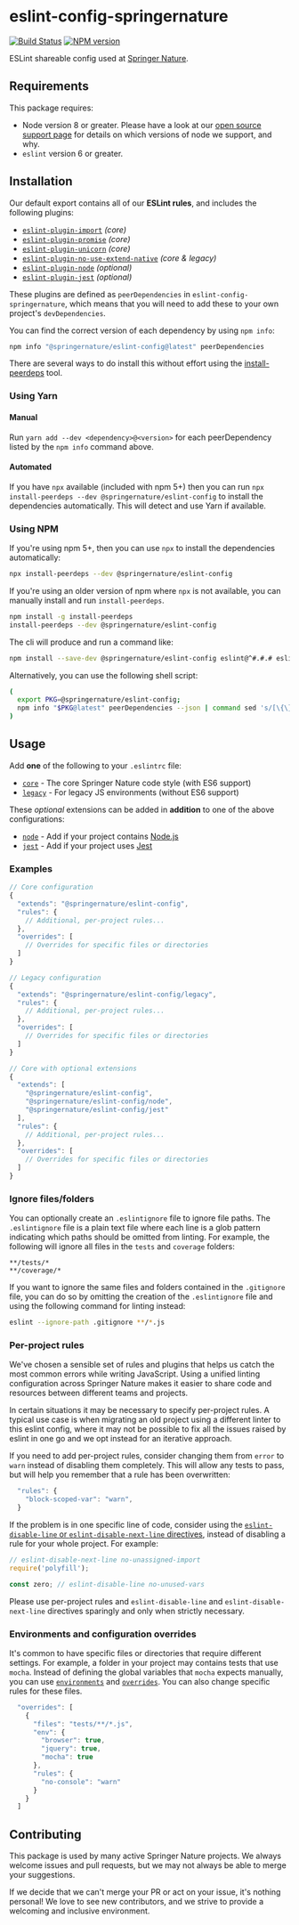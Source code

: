 # eslint-config-springernature

[![Build Status](https://travis-ci.org/springernature/eslint-config-springernature.svg?branch=master)](https://travis-ci.org/springernature/eslint-config-springernature) [![NPM version](http://img.shields.io/npm/v/%40springernature%2Feslint-config.svg)](https://www.npmjs.org/package/%40springernature%2Feslint-config)

ESLint shareable config used at [Springer Nature](https://www.springernature.com).

## Requirements

This package requires:

* Node version 8 or greater. Please have a look at our [open source support page](https://github.com/springernature/frontend-playbook/blob/master/practices/open-source-support.md#node-versions) for details on which versions of node we support, and why.
* `eslint` version 6 or greater.

## Installation

Our default export contains all of our **ESLint rules**, and includes the following plugins:

* [`eslint-plugin-import`](https://github.com/benmosher/eslint-plugin-import) _(core)_
* [`eslint-plugin-promise`](https://github.com/xjamundx/eslint-plugin-promise) _(core)_
* [`eslint-plugin-unicorn`](https://github.com/sindresorhus/eslint-plugin-unicorn) _(core)_
* [`eslint-plugin-no-use-extend-native`](https://github.com/dustinspecker/eslint-plugin-no-use-extend-native) _(core & legacy)_
* [`eslint-plugin-node`](https://github.com/mysticatea/eslint-plugin-node) _(optional)_
* [`eslint-plugin-jest`](https://github.com/jest-community/eslint-plugin-jest) _(optional)_

These plugins are defined as `peerDependencies` in `eslint-config-springernature`, which means that you will need to add these to your own project's `devDependencies`.

You can find the correct version of each dependency by using `npm info`:

```sh
npm info "@springernature/eslint-config@latest" peerDependencies
```

There are several ways to do install this without effort using the [install-peerdeps](https://github.com/nathanhleung/install-peerdeps) tool.

### Using Yarn

#### Manual

Run `yarn add --dev <dependency>@<version>` for each peerDependency listed by the `npm info` command above.

#### Automated

If you have `npx` available (included with npm 5+) then you can run `npx install-peerdeps --dev @springernature/eslint-config` to install the dependencies automatically. This will detect and use Yarn if available.

### Using NPM

If you're using npm 5+, then you can use `npx` to install the dependencies automatically:

```sh
npx install-peerdeps --dev @springernature/eslint-config
```

If you're using an older version of npm where `npx` is not available, you can manually install and run `install-peerdeps`.

```sh
npm install -g install-peerdeps
install-peerdeps --dev @springernature/eslint-config
```

The cli will produce and run a command like:

```sh
npm install --save-dev @springernature/eslint-config eslint@^#.#.# eslint-plugin-node@^#.#.# eslint-plugin-import@^#.#.# eslint-plugin-no-use-extend-native@^#.#.# eslint-plugin-promise@^#.#.# eslint-plugin-unicorn@^#.#.#
```

Alternatively, you can use the following shell script:

```sh
(
  export PKG=@springernature/eslint-config;
  npm info "$PKG@latest" peerDependencies --json | command sed 's/[\{\},]//g ; s/: /@/g' | xargs npm install --save-dev "$PKG@latest"
)
```

## Usage

Add **one** of the following to your `.eslintrc` file:
* [`core`](./configurations/core.js) - The core Springer Nature code style (with ES6 support)
* [`legacy`](./configurations/legacy.js) - For legacy JS environments (without ES6 support)

These _optional_ extensions can be added in **addition** to one of the above configurations:

* [`node`](./configurations/node.js) - Add if your project contains [Node.js](https://nodejs.org/en/)
* [`jest`](./configurations/jest.js) - Add if your project uses [Jest](https://facebook.github.io/jest/)

### Examples

```js
// Core configuration
{
  "extends": "@springernature/eslint-config",
  "rules": {
    // Additional, per-project rules...
  },
  "overrides": [
    // Overrides for specific files or directories
  ]
}
```

```js
// Legacy configuration
{
  "extends": "@springernature/eslint-config/legacy",
  "rules": {
    // Additional, per-project rules...
  },
  "overrides": [
    // Overrides for specific files or directories
  ]
}
```

```js
// Core with optional extensions
{
  "extends": [
    "@springernature/eslint-config",
    "@springernature/eslint-config/node",
    "@springernature/eslint-config/jest"
  ],
  "rules": {
    // Additional, per-project rules...
  },
  "overrides": [
    // Overrides for specific files or directories
  ]
}
```

### Ignore files/folders

You can optionally create an `.eslintignore` file to ignore file paths. The `.eslintignore` file is a plain text file where each line is a glob pattern indicating which paths should be omitted from linting. For example, the following will ignore all files in the `tests` and `coverage` folders:

```
**/tests/*
**/coverage/*
```

If you want to ignore the same files and folders contained in the `.gitignore` file, you can do so by omitting the creation of the `.eslintignore` file and using the following command for linting instead:

```sh
eslint --ignore-path .gitignore **/*.js
```

### Per-project rules

We've chosen a sensible set of rules and plugins that helps us catch the most common errors while writing JavaScript. Using a unified linting configuration across Springer Nature makes it easier to share code and resources between different teams and projects.

In certain situations it may be necessary to specify per-project rules. A typical use case is when migrating an old project using a different linter to this eslint config, where it may not be possible to fix all the issues raised by eslint in one go and we opt instead for an iterative approach.

If you need to add per-project rules, consider changing them from `error` to `warn` instead of disabling them completely. This will allow any tests to pass, but will help you remember that a rule has been overwritten:

```js
  "rules": {
    "block-scoped-var": "warn",
  }
```

If the problem is in one specific line of code, consider using the [`eslint-disable-line` or `eslint-disable-next-line` directives](https://eslint.org/docs/user-guide/configuring#disabling-rules-with-inline-comments), instead of disabling a rule for your whole project. For example:

```js
// eslint-disable-next-line no-unassigned-import
require('polyfill');

const zero; // eslint-disable-line no-unused-vars
```

Please use per-project rules and `eslint-disable-line` and `eslint-disable-next-line` directives sparingly and only when strictly necessary.

### Environments and configuration overrides

It's common to have specific files or directories that require different settings. For example, a folder in your project may contains tests that use `mocha`. Instead of defining the global variables that `mocha` expects manually, you can use [`environments`](https://eslint.org/docs/user-guide/configuring#specifying-environments) and [`overrides`](https://eslint.org/docs/user-guide/configuring#disabling-rules-only-for-a-group-of-files). You can also change specific rules for these files.

```js
  "overrides": [
    {
      "files": "tests/**/*.js",
      "env": {
        "browser": true,
        "jquery": true,
        "mocha": true
      },
      "rules": {
        "no-console": "warn"
      }
    }
  ]
```

## Contributing

This package is used by many active Springer Nature projects. We always welcome issues and pull requests, but we may not always be able to merge your suggestions.

If we decide that we can't merge your PR or act on your issue, it's nothing personal! We love to see new contributors, and we strive to provide a welcoming and inclusive environment.

